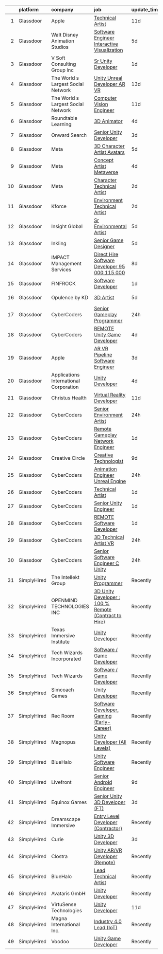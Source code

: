 

|    | platform    | company                                | job                                                                                                                                                                                                                                                                                                                                                                                                                                                                                                                                                                                                                                                                                                                                                                                                                                                                                                                                                                                                                                                                                                                                                                                                                                                                                                                                                                                                                                                              | update_time   | location            |
|---:|:------------|:---------------------------------------|:-----------------------------------------------------------------------------------------------------------------------------------------------------------------------------------------------------------------------------------------------------------------------------------------------------------------------------------------------------------------------------------------------------------------------------------------------------------------------------------------------------------------------------------------------------------------------------------------------------------------------------------------------------------------------------------------------------------------------------------------------------------------------------------------------------------------------------------------------------------------------------------------------------------------------------------------------------------------------------------------------------------------------------------------------------------------------------------------------------------------------------------------------------------------------------------------------------------------------------------------------------------------------------------------------------------------------------------------------------------------------------------------------------------------------------------------------------------------|:--------------|:--------------------|
|  1 | Glassdoor   | Apple                                  | [Technical Artist](https://www.glassdoor.com/partner/jobListing.htm?pos=111&ao=1110586&s=58&guid=000001829b1de36dbef27978868ba2d2&src=GD_JOB_AD&t=SR&vt=w&cs=1_90271a5f&cb=1660459803882&jobListingId=1008049134439&cpc=2CAED5C921A5F994&jrtk=3-0-1gadhrot4j4hp801-1gadhrotij4hh800-85fae6a6c4836f05--6NYlbfkN0BvKrLyj5gPmtZO9T8euul8TCxuuKNOtzRJOomxnwSEodTz2Bc-sPZl5OJ9R4TJsNd5tzvmuj0dZdRfvorjr3zd40LLU5zpu-a6g_8q0a3Uw1Xm7vBqWEagQjeAUwfe3pKpxmOKyd__zvHim9EJmOMpCzdhc1nfpeGAtXu2AZ6kBjvsBt4vVH5iYzINpb4axw5Im4oA38lB0Ki_fp9ijv-1npmvPGd-1DqywqDQTImCZlHBL_oE7uijv7Rl980rqmOY8bavp41tlI1dkZAOB-HPbfFtnfcFJr0Wk5tfjkW0IOhRNiFPRM4Uwhh4q4HO5AUhvQ9xAq0_7F6S4QMtg0qo1AMlbdv16HD0H_pYz29HMlkAWiVgonWQ06ZxnnVUJnirxSfhBBUAqK5olANr58zAcctzhXFE-fjdh_DoBN7GGiOxY0PKh2AfK2aqCzGlDunqNRk6ziW8Gvg05_fwqiK_zMAOkKVzB2vUJPD0M_aJClSkm0NCtFnRec-SRSu6Dxs-2KK-_V9iYpA8319QMg3t2ELVFClZOsRuKxsrafzvSm5L79ENKr6jTRvu83DGcbcbzp3I8U2SJ6bWG946G5BS6UlPLON2xrwAqXdFN-Sd7WGEqsUrAou7O2-TP6y2oY-74Mgyt6uuuWm1F_cwMucAP4iAAwi4el0FXC0J_E2KIWlJmCD4EweWZLf9myIuArp25JcrQIJZpWpqJg_B1VzVoU_xrioW-sAr5Yv7R_qhD2Psd2eG_CWs0XE_Iwx2UFmNAkEhXnv0ELqZLUqVwOVTp0zXYFNZ7OffgkwUuikf8r1m7a7Dwp3IkfqktPT7tnfxqNw5RSQG5umqhLQSrPlCP6Jlen494mjKXXQicwpgY5xWzgcYNGlLPh2-y2B769WSlnTxdfpB5C4MegiziiVlRa6XkDqxdW3Hs2ozgSrviAkgC4Egw9hI)                                                                                                                                                           | 11d           | Culver City, CA     |
|  2 | Glassdoor   | Walt Disney Animation Studios          | [Software Engineer   Interactive Visualization](https://www.glassdoor.com/partner/jobListing.htm?pos=109&ao=1110586&s=58&guid=000001829b1de36dbef27978868ba2d2&src=GD_JOB_AD&t=SR&vt=w&cs=1_28599f56&cb=1660459803882&jobListingId=1008060458965&cpc=03F67E1B243A1AE3&jrtk=3-0-1gadhrot4j4hp801-1gadhrotij4hh800-6a12948287d7f808--6NYlbfkN0DAFTyt7pbDCC2JPO79CSdi1dIb81yjczP5qsKcZIxgiYm3-7g-689UM0rgypL64cqS3c4q2msq411SUQ7KAEVWef46cGlDZrqJ2QojyHhhpngODoissdSdKIf4yvw8-ytGuBhKcpxlxdtGHB0JWKR9-lBaGTy3d9EyPQhLVrKOW6asj16gkfxixucKn7E5nTEmOh15hwXUXM3VjqXYXMgv2VD-YzEI_vI9hLRBN5p5LTuxDb0ZkUnzwIUEqDrKMBNbp6sdJ_iy26V-Y7ykV3d9rW3jjGtXfmwhFugYzWvgFkUFyxY7A7B1vOuJECPw6ccJegpX9wF_MlnPOwgvttM_dsyh26aPTOmgwmS6h7XugNO6-bksUNoOa8KdigyXcZKNTOWEyAxeqlUVvl2276uRX_nNmYH1gqxNICigFp9_tcFXS-l6-IlOwItF8-evjEhVMjMSTkeURQ%3D%3D)                                                                                                                                                                                                                                                                                                                                                                                                                                                                                                                                                                                                                                  | 5d            | Burbank, CA         |
|  3 | Glassdoor   | V Soft Consulting Group  Inc           | [Sr  Unity Developer](https://www.glassdoor.com/partner/jobListing.htm?pos=123&ao=1110586&s=58&guid=000001829b1de36dbef27978868ba2d2&src=GD_JOB_AD&t=SR&vt=w&ea=1&cs=1_bbd4cbb6&cb=1660459803884&jobListingId=1008068603998&cpc=451933188B21919D&jrtk=3-0-1gadhrot4j4hp801-1gadhrotij4hh800-85917aa00f3f2bf4--6NYlbfkN0D9RE-Si7ybiUgDiZLiiQYmpNk9Vbzm2gLbPAQW_p1zE3jUynzuC9mQeE4jvLF4MlS_eJoYiclQZfDV-8rxK7trz0mZrVCipmJf43BA5vmJuJ51QVrW8c5Pq5asY-JkCxJNrAJGuchCa72LGsh8Ez14KRADh-U9shACdi1d1HxV10TD-5y22u9g0hyI6BaA2QlUSOfE80t_jeOdgXro3AWbHT1577CGmYuGc42z6CTP_5S1N0G9cM7mwPQW5L_6066JQnOGaZaJ0XCLGUfYsICIUYVJ7linwagJdz-hkk6ABbp4ziPYj8Eq_fWsAhwav5yleON8JoTp4zIiXaZCvE7I_yw5xSL6qs1FkweSgNGeSdmBTmN3E9cWx9EewgqWu293BxZGHUvnmGkJYjAgcmGYAnyZQJqHwVHDHzzNhuomQKS7h47h3jaZkvbfuC0w5X8IBVRu7Kok28lLKxgAQdZ8OMGbRJ4Jl5RxTbx-1xRaChHojxME1GXHLEsfFRGmNjs%3D)                                                                                                                                                                                                                                                                                                                                                                                                                                                                                                                                                                                                     | 1d            | Louisville, KY      |
|  4 | Glassdoor   | The World s Largest Social Network     | [Unity Unreal Developer  AR VR ](https://www.glassdoor.com/partner/jobListing.htm?pos=113&ao=1110586&s=58&guid=000001829b1de36dbef27978868ba2d2&src=GD_JOB_AD&t=SR&vt=w&ea=1&cs=1_e7e3c947&cb=1660459803882&jobListingId=1008042375696&cpc=3DB599BF2F4828F0&jrtk=3-0-1gadhrot4j4hp801-1gadhrotij4hh800-f494ee243d38d501--6NYlbfkN0DSgjPPcnEdvoK3uuxfISLALE6pB1FR7YSHOr_tSg5_QGIhoz_2VqUepdcKLBLI_zRVnZbHpaOUUg4zxA3YNJqfgCq-9o0liKzrVYmTrr_XDVnqIg3IFXNOjuKyMfftGZmcup85RVP1_M3P6WAr9I7CFCQ97cF5i0P5r4PJSMbs2tcTlq4Tns38G1tsBXKj_G2aN4OSpwzkbitg7YOSxwosYJiIJ6ap1gL_ZldVd2yZbZjS_ZkIm_xwF86MXPX3HGoPeUVoLnOFAZxM5gqHUVpJ2G1i8bl1N3y6UpGdvcD1tmTVEjbmGp7Er_ShccjkVnqCcsuosJPKIDtgkBSuOHxZwgxf1bg_Zgt7b9b0azf-5Fs-RJO9YnkD8vf2p9LoJYAX_uxkqBcQDrLr8uI9E-6uSZbRTlo1G2bGArDujA5H0ZRxFYHvWcgolKQ9C1uvTdc3htz4u0Dkih7lYEcJAEHXyCpAZVWVMbJJDFyajt1TP2QwBuBV45-DBfbTIKRTJEOrVr3vFc3ASOIIFYD587rkNMrPIRJDAhO0uUc2VOYuZ6wuFTg71WHztA4fIUlg7vgLeMOUrThzWnXyQ6t6z0oJ)                                                                                                                                                                                                                                                                                                                                                                                                                                                                                                        | 13d           | Sausalito, CA       |
|  5 | Glassdoor   | The World s Largest Social Network     | [Computer Vision Engineer](https://www.glassdoor.com/partner/jobListing.htm?pos=122&ao=1110586&s=58&guid=000001829b1de36dbef27978868ba2d2&src=GD_JOB_AD&t=SR&vt=w&ea=1&cs=1_ad99b0f7&cb=1660459803884&jobListingId=1008048926964&cpc=56C4EA4A1A191A49&jrtk=3-0-1gadhrot4j4hp801-1gadhrotij4hh800-f2859ed9ca70d070--6NYlbfkN0DSgjPPcnEdvoK3uuxfISLALE6pB1FR7YSHOr_tSg5_QGIhoz_2VqUepdcKLBLI_zTQDUXKUWfMuJ8z4wGJWjPLlNhIC6-QLzZ2SD_BdvGPrlGHcV-JY8TfpqZv30Bo9kNQZz3Akks__UOuOXncoch98-oHmC6PsX_rYPDxgKR8Hs6vhDf2KT8Uo0zDSRvHoSQrEob111R9HAGa3L8tLOwqw2A4aHFOrbnkBVipyrc7CApVufBmUsqoCWdGoczb_42voV0-PbatrWAAh4hQsq9lrLAe8Dl0ATuEzP6PDJRasZgNISNqLSAM7TYiHoUQAi02k63vlON3Ie6L9gre7msoEag0A4pCb2Tb0eyNDjqFkEwk79OvTtmvDDxUmQ8Hthc1IyEj-Zy4Xr5W-AXQFxldQfX9qc29ThX6uUimzRRkpKz6ig0hpwXzz3-kh3SZaDqtw5DssFXuWX2cBwLWRulDWMbivVCg9-JcWLZodFvItPhRDTSdbdO1lskEJOGbl90A1bqcH1ecNyiwYQaJIXZLrbkYYBKtKBZ20ZkI6syfXT2SgYmptQ-UgfL25hobY2baeBnzC8-7c9F4jAM267vb)                                                                                                                                                                                                                                                                                                                                                                                                                                                                                                              | 11d           | Houston, TX         |
|  6 | Glassdoor   | Roundtable Learning                    | [3D Animator](https://www.glassdoor.com/partner/jobListing.htm?pos=104&ao=1110586&s=58&guid=000001829b1de36dbef27978868ba2d2&src=GD_JOB_AD&t=SR&vt=w&ea=1&cs=1_579e9987&cb=1660459803881&jobListingId=1008062652493&cpc=2069669CCECE0501&jrtk=3-0-1gadhrot4j4hp801-1gadhrotij4hh800-465ea9dab49fe022--6NYlbfkN0BVapqBw3SgoS4uv2G4zUYtqIdSNvBDwETDajj4_FEyngziGLzFguvgXGnGRHjxmfOl7YToDFSbofLhWIkbyvd4jpB6iHDAdo7rVOzKqXgujFNWoT3iiw80UTSm2WavY9DzDTyG37EC4qUegYrcIBFAY3qclQ4wYp9rY5Kvv_O5cP993YzGrZrm-7jxuTlgP82iUMCXOu_WqpaEkh-dRx0zLIpj_4w1NXvAfWR1LNK1MEFp6jJuKTbdUMWHBzSHSzbe96saTcEljPN8UfENiT72LKvWnUsYwLBo7NG5Jbo45Zt36O-cAgpVY-4WYcb7CqOtHgGeQGpXEP_E0Knf8lCB5P8reOdfAfUd-nr9uEa5SUz4789e7C2kfCJdh7EBCT4qutZC31kv7w5R6O4dpjHq9kTXVSha7QiMPIqcDGH3hm1CKXUm_B1brCCd-FPjdAnswrlBAQeqlIIBHHLw1-2mJT_Xdc2cohqyL6WRuWCeZWKUG_RKEo4M)                                                                                                                                                                                                                                                                                                                                                                                                                                                                                                                                                                                                                           | 4d            | Chagrin Falls, OH   |
|  7 | Glassdoor   | Onward Search                          | [Senior Unity Developer](https://www.glassdoor.com/partner/jobListing.htm?pos=117&ao=1110586&s=58&guid=000001829b1de36dbef27978868ba2d2&src=GD_JOB_AD&t=SR&vt=w&cs=1_461bd343&cb=1660459803883&jobListingId=1008065490826&cpc=B101C867B3EF2D75&jrtk=3-0-1gadhrot4j4hp801-1gadhrotij4hh800-87407f89450bae69--6NYlbfkN0B7YoEZZ2QAGDyEGGmBPAUWSHc1Mt3sMCn9FehKcWA3wwfxcx19LEZnY8Y4HGhdxxpgSN-_76gESYxsb4CdPS_rYQtjsDABF4mABSjblZgzuDEZCoDr-mWRhneQ9Fxw_hon52IzUZ8ojBhZ77HRaJ-IxNsG7xtFv8QsFseoG_qQ1UXU5wCSQN-h2oDYxU0dnjHB39xM7sPu7AzPRY38LiEwt6GUsn2QahmklRwN9mJKeAElir_149uACc-dacbiti5uchI6dvckDiv9T8_ybb1CufrlWeSDLHA2ZhXrDqCisCvyF3UxIbl4elkN18FNIOT5LooUVThnz2Y8-GlWcVdjbO8fwBNVQQEzlcJItPHvybnWKs2nx-uFAjaHBmMPuCEi6HtpR7NIEYndU4tgCbS_PvMgywm_MZSsxfFRYmdlspIq7g2EIUeYb-07RN367iFLpXVDuMg1QsuX9xCI1MtS9prgbZRJRxPuuhZZLma6yWHzuSC6-1bzEXTO1QmZULbksVB-NNIXdlH3lwl59AvIoEkbi6ylQo6DZwnW3YfCIH13qDz2asTi-SxoNq0ahAFLmWE_HUx8HULWWIK9BU2-nBKGrTmpHjuliJbHSiMb3jsIPLTx3Rth74rX42Nx6FVOqGu0XPs13C58n8wDZyA5K31O0mSG5yd7Z7gfOLbJCMiXubx_RylpClJKOZPUn2QWISqlLRUxPcuXU8aN0pqUv9PsfY7oMKdZRV3zpctsFAMSyRCNA-CBg0y_94FAQnblK5kVP7oG7cVV4VD5sp6p1AuLIQR8JhOVwLwfOx5sD1LTFG3TbSAl65DNSlSpaT2rbBSCiV0H3CJUpTrb9Q7DLWIzOvGujuzbHdcCChlpf6JHmRGQfsa0rA73fwAVuscCDUPnUEj5SL4-7ll6gOuVpsYlKWnO1EiOvMmsr9EBaNwdEckA2Bv8ffJEK9hd9GapgAGJDz2-EPzO0oUwca_XE24cII5vnBfe3GCeBrQjOrjkb-5DJ5159UylelZx2aM%3D)                                                                       | 3d            | Ontario, CA         |
|  8 | Glassdoor   | Meta                                   | [3D Character Artist  Avatars](https://www.glassdoor.com/partner/jobListing.htm?pos=106&ao=1110586&s=58&guid=000001829b1de36dbef27978868ba2d2&src=GD_JOB_AD&t=SR&vt=w&cs=1_615dc1a8&cb=1660459803881&jobListingId=1008061777966&cpc=75B6770C194DCF89&jrtk=3-0-1gadhrot4j4hp801-1gadhrotij4hh800-42385de9be05d970--6NYlbfkN0DYl4UJW4r1Vl7FEn6T9F-rD9lpC-0oMJVSiWjK_MGUd8e8cHXcpv6KPyjLHZEfqkVDT8BL02zSvDOFgY_TTPFfcsfb90mC8bVqyuMPVNeahIMSpreFDcArnyZCD3rMbijFTY1J5mOR9XF2sJuhoD64xxAaVVYOT5pOL1XxGsCl-_r0lPkXyM5euDLqQtY7xcSL_KSQMLb-KWRbfoHjhYDQq5RSB22Nqi80sLSExGoggC-qyqpM3bXGKRGcmzZhh33q-qvut1K0JqlXK7qfN_sc8JaQ-c9Hc8FND2bVIxMOLehH6sc3H0kDwBOwNnnqAUapwfxm7DW1ehqnNXaXDT23MjS1VpLrPd3FKwzmLQ1khuPHJpFqlURkgstMP8mTOX3G6bv28iX-xRzY7lPMluRUqwAGVu5Gdrb1B1OOtQpeyWRv7ZSiN1UB72XKDGQYtzQt1shMrM1liePCzeMJNjyldAxtmluI69q3swbEIuKpVpKYkq29XgpjlNnwHYaK9rZ1d7rI81LNsNfxKRuwu2VN1j6wdHFWQ-1PBlJj72f9jCX6nWRuI-pOPQZD6oajXs8Tz3FVCMTcEWUStCY26WS8onAByIPUNb2hwe_wGwfJFuVm8AoEQzO-9jxs4IMz38acx4kPCuSeJ0eLVzrnb3MVcyNkq7gPGGsQwgNWfXdGqLX97pukBMg8z7ucj7yCCTcxkJpCeLA_lwWDvipVQQIoT8vWhGEMIuLwdb1GWGR2eRNU4YAUNT32A6a_aLYxLFCWNfKSB4lQq9ohd512AB6RUL7ytJ_mtPUk5roLXTapwRNQrmkTZIWecXvu7JnRPPbEgVZ84VEwj4le7n3-PImrFF7QkQj3PU_u8FL5UYLbrmL5LuGl_WLbsFvawmHZqAhnMRxS6BDm8spTr_hl2EuxqXNVPDU0YlSXbgHbXT3MBUXPmYVsBCnB7bZdLsiWa3CVcwxxZjYETbBQhSlFnM87wI1jfjp4dz_AKplRx2pfhw-t4gfxcvyeBzvjJRyKmUX4wG3oqX46X82ekQ_x2ZH_2g8CwJoFHi3rBRQcM630r-EkHvT9_kT1q0uKBOWTzNw%3D) | 5d            | New York, NY        |
|  9 | Glassdoor   | Meta                                   | [Concept Artist  Metaverse](https://www.glassdoor.com/partner/jobListing.htm?pos=107&ao=1110586&s=58&guid=000001829b1de36dbef27978868ba2d2&src=GD_JOB_AD&t=SR&vt=w&cs=1_7b7472d2&cb=1660459803881&jobListingId=1008062809212&cpc=E773D000C9BC26FA&jrtk=3-0-1gadhrot4j4hp801-1gadhrotij4hh800-e329358f52c7b31a--6NYlbfkN0DYl4UJW4r1Vl7FEn6T9F-rD9lpC-0oMJVSiWjK_MGUd8e8cHXcpv6KPyjLHZEfqkVUDhkK4Kfk9Oh-TQSWSbaM-3gwgiir17qKd0_nbd_Cf2m-db17kT_C4XyBNANDmzmIia3fwFkeGPff3n08edhh7Kmsz9bQGkkMn5Yumu3oFHkObOcV9Yr_qSbXu2NO2topWal0PMpSssMlThKpATa2scs4aeP2hebkQVMqSI4_EUlTdurMZBpdwkim-VwuIP6SaF2jdoxgU22LOPKV7lDBtab3id4Gnlcwo6X1bvbGZu2OczUn_DtxukJSZOyp9Ue23msyOrA5zVFr-N8qKc1z0It5bPXAWVz6f23kMXhsIMDlGFsNY1Z1Sthl0uezPdnb-kDe-b3SBSVxWOplofAyfjBa-RHpkH8TGNHeRMO683kolSmLdk221ocEhdbqIQE-9w6Wg8FypC83B0DTs_7xZxZEwINj1LkrSsPL-sKWdhzaUAr9in9baWI7iDt069_A9OJD9upravlfcEsckxfVMG0-v1Cp3h24kk6cXM6U0Quz13pg8E4szowWbSnCV5PYBMAIYZCP-6hZiMibalOzooUd702J0ksbAaBG-nle6T-yLNqKxbcby4sgptn16z8tf_NsGTRUKiRRn2KN4v_xObXnwoxo_YXxgcrxppsa1J7iowlsKI7Q-WkPYtIx5M_rpz6YM2y_EFdDF7qS3nzgzHL3vnPYOr_TK96aCh9b5sTf_RvbKiDVarZtnhRWdvDJmHBEwhs4fkrQinb0bF7G0137Tz72hEJSnfmW5xfp3W0XPHcHHwjJ3hzWO-ajEhzPUJaTNl0RTBE1xoS0ap4BCZYHVO-m1QUBnFdKMWRAx0MkvNkp-zYFLSKwtwy16Dd6MNFRLeLpS6vkvYYjKw45P-3jp8WyuIZinp-aBQcWCzj-KPZSuuFHFIy9syiB6MgAxfssDbQ8Ka2vufNlx8sP9Ct13CEVRv9aFIFfWRp5Tu-8pCFCxHJNE-54g0W4kOfTRysYv5gfwvxEmXniNC1-A0yftea8fHlbm1SJ72IuuRtsmbXrviCL36Xy5MBwMXo%3D)    | 4d            | San Francisco, CA   |
| 10 | Glassdoor   | Meta                                   | [Character Technical Artist](https://www.glassdoor.com/partner/jobListing.htm?pos=110&ao=1110586&s=58&guid=000001829b1de36dbef27978868ba2d2&src=GD_JOB_AD&t=SR&vt=w&cs=1_c10f202b&cb=1660459803882&jobListingId=1008066993538&cpc=149B3D5996025BBA&jrtk=3-0-1gadhrot4j4hp801-1gadhrotij4hh800-c86b15fc690c6aa0--6NYlbfkN0DYl4UJW4r1Vl7FEn6T9F-rD9lpC-0oMJVSiWjK_MGUd8e8cHXcpv6KPyjLHZEfqkUe-DEG5DLncfzJLd5_5a7PgIu4o3bW9A_DMqWbzd0dj-18QfboVu8KYMJBgy1CxqqFLD7eMlqueri8OKmMlqQAFZjpU9zOoTsYucemgdfrV30LbyTWDdA7yVtAt6d34ApkA1Inmk20mRd76aXiH6BrX5-0Zi_Uve2Wm9-1ZryxaPI7Cem7zd5hdamz13LbDjaDxImneekevWK4kRuM9uqKF-5bPTKNyiqac-oghQhOc5QcGtWtrK6AVpiAfvyWEARxNZlAiCLzXyzDnlb-fj-PL_aLzjRErx9wJTH8q-zDqX_LY7pKlrCCjqwGvHKM5ZlOW7tTBDIrCBkgQdsAH3LUg-AG7HmQ_WJCVlKjLrPQkjRF0nsAvkRNMhUUw7edDZVhi3HKaruUbpgim7jdh1ks5AXYBi43ngLmlTYGNppeqCyclWFlp0PE-QOYFg7_p4EjqA4B5V-zHEwtLfU66AhYSO-Ntyya3MguDpNC2L7hdLm4_1s3x1G7Z-Zzo7JgawouNmD6vBbGDNy7H_t8FqNEw80qLxijabw1voc3v-eGR7Y63y3DiYnJm6FVP5o9D_RCpgMxOeurvtJ_5uDz3lIZdZsYriVe9bA4nt9L9ulmZb3tXfecxcwyHiTF7jub_hUuIEk2wmXHQQLTn0PQFFIjlUYjkUuTLK9qXr3pLCKuCF_jIb2CvVZ63RA0w76OCU5cxbZPG0gl0M4rMy_oOWV99zMuBHool6jbPxVZ_Kirlgnb2BBbwaFs2lB-6XwxxCp_qF_9KoUSpkaz1x4QvyGAkiUCQUew-a9q62HskFMmaLYjergS9qs_8Hn0MeIlTyTv7k0RkB_uWXU1VfrhfrDBYcJvF45Vu8ywXSGiBNhEVYc-8qP9drSb3rROAPTPV13FDstTqxCkbM4GLZn_zNa-45dU029nRI9EUN6PLlBKdNV0hzZ1HLmNC3GhPy4Yg0zUlSrN44P1IOsuZrgnzwc1Q7F5V6SVkXJ7BfPT4EY33gS-WOPUl8It68yiLG64MQk%3D)   | 2d            | Remote              |
| 11 | Glassdoor   | Kforce                                 | [Environment Technical Artist](https://www.glassdoor.com/partner/jobListing.htm?pos=130&ao=1110586&s=58&guid=000001829b1de36dbef27978868ba2d2&src=GD_JOB_AD&t=SR&vt=w&cs=1_21cef7f8&cb=1660459803885&jobListingId=1008067190556&cpc=654405A9B1E0A9F5&jrtk=3-0-1gadhrot4j4hp801-1gadhrotij4hh800-895d8efd57c265d2--6NYlbfkN0C5IatSLh_Ak1q39eQQoPIxD737RW9NeiYGvIRXkrLjEBkC4LI6KweFWWPiS1PvvlypGpx18bYBeoUqEetnquHIUgcuQSnzo7i-pjw3UUDvAsLg2WIk1P0I4FEM8pytCKcKY3gNhMUiOMsjAL4RmDoAHDMWmgmvRFKaVhCImvudNe7i9vCtKxJS9mKXxpXGsfUY8JhiLApLN-ETcU75ZrpL5ysurItQGHyifw-pxuuSk6EcU6fYB98Hc65yKxYIfehfsYp3TEvmk1rV23H5H2RCzBF6141PJTOTlfyZ6Qt1ulemkdeFtmP5yTDOsduqE9h-7dY8xPJ5_-QGPl28IRSXCPW1EGqISIIOsU6f4aiJHQ2ZOi-CZ9m-06YKxVLx0BmcnsfOk4vD_7KjQ4Wq5SKUqyULQZFAYCevoYSzy3M0C4Dmpsim3fJjJfcfpFfOwZfhUfGZk0AqVTsEqC5AKmvzxFvwjS46R2t694-kFnKUD1gtSb7wB0_PsVVGZZjpCV2JNfIlyeEy-SkU3gylHQDBbscr4s_lNf-YKzro9WJfwvExCSbfm96zrVIuDWqwyWG-971WZnw5u6IBnFRTC1yWCEnf8_SxrpI%3D)                                                                                                                                                                                                                                                                                                                                                                                                                                                                                                 | 2d            | Redmond, WA         |
| 12 | Glassdoor   | Insight Global                         | [Sr  Environmental Artist](https://www.glassdoor.com/partner/jobListing.htm?pos=124&ao=1110586&s=58&guid=000001829b1de36dbef27978868ba2d2&src=GD_JOB_AD&t=SR&vt=w&cs=1_61759530&cb=1660459803884&jobListingId=1008061019010&cpc=9DC6E4D8324653EE&jrtk=3-0-1gadhrot4j4hp801-1gadhrotij4hh800-72d17023c5d993e3--6NYlbfkN0BKkHZu3wF05EeDimN_p6sYpKCMArvwa95YdH7UpkaBCqc7l59Erwqcl-ZxWPl_M-lLP6c2pS8D8-PiNFGGyC98uG8NdProJ4l54025o5TeGeAoi3WGnU2JzaIuttp_lmAMnKJLqEYwapzL5V-6P7QdAZIu9MA_7Z6Z1W01CPO0R78STbECmWAatx7_HT-Haudttq-33R9mUgpYiyiv786PVjOcaypRHBh8I69-6S5DveputoiL6GEzSlxwTMSX5lFce2hnfi9g6BMAWgEBxX67arR04CP2Bs7WurOXrfpAifFy1eTKuwFoalgu2Ah4JcA4HI4dQO_U70E1snLi_H7lx4mNbScqSFoXNcZNG7ymRf3AmlwoEFiJB2wTh4Gk6VPZQdGBTHwOKBTL3qkCz4ynB7JdClZsdvG7fQwPGI5J-NJZUSxoiN1BFA1qTCJ8j61MUXIKUboUZCG4WMyAMwY-gDfkXRUhJksAzCE3fliF5kNeNx3UzL7_)                                                                                                                                                                                                                                                                                                                                                                                                                                                                                                                                                                                                                   | 5d            | Aiken, SC           |
| 13 | Glassdoor   | Inkling                                | [Senior Game Designer](https://www.glassdoor.com/partner/jobListing.htm?pos=105&ao=1110586&s=58&guid=000001829b1de36dbef27978868ba2d2&src=GD_JOB_AD&t=SR&vt=w&ea=1&cs=1_df3a8915&cb=1660459803881&jobListingId=1008059483582&cpc=25F7D4ABB6558D0F&jrtk=3-0-1gadhrot4j4hp801-1gadhrotij4hh800-678267d82f22a9f8--6NYlbfkN0CdcVd3SDA1nO7RkKTAACmPV4xEt72Vls8LI2dqcgyOeHi2CvC1sHKoHNIfXSCQVcTr4AoLSq8kWlreFOYnMTXNQu3E578XmFW5GGBHz_a7Cu4uRhyyNkJcymi2_gtbQjoEjAihiRNDB5mUIl33VJDWL7fafXy5OaoextOZyZOYUTmT4ZBCiLLSL31OA8_DBZpv9t0jUQPk9-PjDXzwn62XbjMJHq_DIi-Ix-W6o854nVZDlCD3YtdZnEnbnbjfzWxvtV2H1VN0vx7uYxZRNSfPSJtN_pTdem5aW2dRCFNgiRpZdYxmVO5Aj1IjebPmSbIeToEcTXraIJ2d7F1C1iMNnen3fxnnvJj3rKNK6G2gd_C5XjCvB5RE8JBLDp4iX_WRuGGrfizac6dBDevaEgL8iB-XPXBaAMYhurIhqQxrJE9zlpXMWsMIw9Cz86UjzWdTQCqzZ2ajS0tTrlJRGHkc6HKun5Mb5kvUYjGj7GcUqcFst0VK5jQqIpcai8bEzaE%3D)                                                                                                                                                                                                                                                                                                                                                                                                                                                                                                                                                                                                    | 5d            | Remote              |
| 14 | Glassdoor   | IMPACT Management Services             | [Direct Hire   Software Developer    95 000    115 000](https://www.glassdoor.com/partner/jobListing.htm?pos=121&ao=1110586&s=58&guid=000001829b1de36dbef27978868ba2d2&src=GD_JOB_AD&t=SR&vt=w&ea=1&cs=1_1ea48659&cb=1660459803884&jobListingId=1008056070811&cpc=B076152010A3B66C&jrtk=3-0-1gadhrot4j4hp801-1gadhrotij4hh800-ed2d220ba46cb609--6NYlbfkN0AUG6b68GXjMNyapHseg0jkioNmhuIKp1XgtoRtSNvP0NUES3Cn7x4I7EC1xSS7tsWF70afBadsk09gHfuaYz4YeJh-Zp8Jw_1dm99q3AI_fHBDJJInWxHGa_Azjr0phkZfL0xgkZVkBVQ3r2ckh3fL0UyFjQlsgpocT24gsSwp5H7gs7z_HZQT_XoSyAJ_yykCfuiWa8qK2gEiAmvPaGjBiJ5mDsEcewISQOlWTbI7cRw-_wYTwsQ5R_xDek-KE7-z9yR4bO4tfQd8e2tgW49CUJgLVKytEHmTKlwcQePSroU1c9MPzQexYoOoW6vbVpCezlitl2oi1AKMdo8vuRlrsV_kYq3ysswaD5rtOMNGMrvmBZOm_liP6BJN2Ikfc5I1E722QM3Ams5snPNeE5dTSMIcmZCm23V7G5mDBHjoIF6jV8a0gs2_NCCUoxZSCa07AV9iCFl3Dr2YT2a_QbLofN9rsapE0Fvk7zA3hctFUxGWOIosGqwPXY6TOInNGnMTNxcVjaZJWGXbyCxDeeWPvYRPbEMTlltv4XCecw_4Ww%3D%3D)                                                                                                                                                                                                                                                                                                                                                                                                                                                                                                                     | 8d            | Ann Arbor, MI       |
| 15 | Glassdoor   | FINFROCK                               | [Software Developer](https://www.glassdoor.com/partner/jobListing.htm?pos=102&ao=1110586&s=58&guid=000001829b1de36dbef27978868ba2d2&src=GD_JOB_AD&t=SR&vt=w&ea=1&cs=1_9f200847&cb=1660459803880&jobListingId=1008068417466&cpc=0EE938385DA0F52C&jrtk=3-0-1gadhrot4j4hp801-1gadhrotij4hh800-0910969e98328d17--6NYlbfkN0C3s6SQssVyjM0TBjXC5cY90NsFTu6k7iXDnyh6Xjam_XRXsCqThxlI8Cv2kIeznDBVQkBy_bmiackllL0mRxdBja76WxcV4k0SMYXzPpY3I0Y9vO5UVWnOzXjsNhbr3YMQ8ZRQNHOx5CpdRCSLRySE4x9ZfNjbHoeUaNwQavKyee8wxD_nMTHJLcjP25jHiIjXVdlcZt65Tnmdum6ZZtP9oMJKK1f8XfkmsCQwFuiTjQfSuaos5SHklBWlnorc56eWkn5_-7mWgNq9a-84Z1-hy2Km0ECO_w1XUEvNrr9Y4FJhMe0srkTsoqQvfCV2dJIcdAnckphNgOeXAqeInFhuZH8fB-TPiWidjm1VBoKztrSFPt8-tNilverxImfg5LlNGGmY1LAQhOZjjWjoStOnDHct-qeZocZ1NOQkYqHapJiYTdO-jCv73rZp1EKMTuKgPsWSjwuBXlJwWqrbTC2RggZXO2B6QgLQBKFvpoVUk9xZh_qC0hoLiz9hyV9ftFMw94K84ih7gw%3D%3D)                                                                                                                                                                                                                                                                                                                                                                                                                                                                                                                                                                                        | 1d            | Apopka, FL          |
| 16 | Glassdoor   | Opulence by KD                         | [3D Artist](https://www.glassdoor.com/partner/jobListing.htm?pos=103&ao=1110586&s=58&guid=000001829b1de36dbef27978868ba2d2&src=GD_JOB_AD&t=SR&vt=w&ea=1&cs=1_e098b290&cb=1660459803881&jobListingId=1008060635178&cpc=151E51E148764572&jrtk=3-0-1gadhrot4j4hp801-1gadhrotij4hh800-ece28a5bf28f35e2--6NYlbfkN0Bzkuy17zoNwKMVjyusHhR7JNYo3SmelKzW8jp1Pa4Tk4WW547EexT8lZKR-gSYR2hmTMZ4f2JkGM0Bz3it44cRhxykvI-tnG4bEQgTqeFTblZB-Rf1gUvajfZob7I8LVUQCK7e6xhzaUjXKv5WnOa4sW6ZP2UuYWX5siLo4UvwIYvi22ZacKZPQIJf99zvKlrfNtESXWF2ZEuHFCxfpSPMCZCW7k9itH1MuxLSpioTk7GrxWl3UFi41nDNvijzGxIPVbLsZz0JBL0-b_W60UA3zUU3Y5FMXY7clrxpSwhTwa7x5xo7eCKdJPOu_MMaLCSmeU01DXDcayiQvwYSchxwaEfv_cJokElpaiINF2vcpLpZkXVbmT645HO1RdEMMBMhBWaBkd-kkh2FPaziDOGjb2Fu9xb5i-08Y1W0DtbmEQaB8e9EgRQ0YzOlOkVuxM9TnnebFVgwWtNsPOLCkTpIZdfJE3QmSnW9FPJYUwGPHFWvE7cGJKJd)                                                                                                                                                                                                                                                                                                                                                                                                                                                                                                                                                                                                                             | 5d            | West Mifflin, PA    |
| 17 | Glassdoor   | CyberCoders                            | [Senior Gameplay Programmer](https://www.glassdoor.com/partner/jobListing.htm?pos=129&ao=1110586&s=58&guid=000001829b1de36dbef27978868ba2d2&src=GD_JOB_AD&t=SR&vt=w&ea=1&cs=1_8a49d188&cb=1660459803885&jobListingId=1008069964279&cpc=47CFDC01B3F81FAC&jrtk=3-0-1gadhrot4j4hp801-1gadhrotij4hh800-a6edb104d1deae34--6NYlbfkN0CpFJQzrgRR8WqXWK1qKKEqALWJw739KlKqr2H-MSI4eoBlI4EFrmor2FYZMP3muM0nZ3jVFn6Oj2TL9XRrPNESh_c1NjxOSKHJRCwNTPWqjUp2Qdo9vCmraPVW80UFrJxcZLP4P48ewyL-741Ya41kASwxCvCHAxua9K9DC5JTb-3r6iZSfidGYDdLsqG80bg9KMNnh0M0FAQgeN1QSKN_mnDpFyOUdAEiS23TkmQnh8TqPMELPmZkJYs_3jTBipK3ugnWwky7fUpS2u0jmKUJyaIbo9aYSM0-lC-LEb4y-COXqUheND2K-4FwUQdM0yQTKaQ-3jal6EmBkIlgdoq960yIOg4E1nf92FT3iywTFGAT9g7Mn-0b5UnR02T9wWFpgH7xwWe5hN3CSNmurrp1_MgiwQN4s9VVm5i0z3cjxl_bF0h8a_miidGEamLEPprFR-S6EuALDUF7samYSmVRccWKSRS3QnCypEMkttiaJ4r6L7ThfXe7jYbAC_m5uSS8zA1xK9wbIcBZf4LZfHQ0lBXfrnhoymzfRUr7Cmk0NTJFxrFvRzWVDFXTPAxoSguddG5UC4PPimKy0QDt-hO1JZVHfk082qIOd8sUpVJ9jNhHbKHP2vzecjee19ju-7O0d1Z0ZkCAySFWjsLUorQtM0g7iSgnFbbc_G09GfvYrcQXKKYoAcyVRd6ceSDcJyNXw6L-v1aV89G8uUkRAtPcAyZlLm4RBU8ZQmGZ4jnTzd4szyJz4TUyYduTA4RT8KP_Z4Xp56k9noxDT-QbD5wSi3U97Hm3Ptb67Et-E2fCITRmZi2hgprMQ2TnjLbObFUev4vXtpCHLF3eTud5Sox8fi1zFSG1dcmurMI3S10iLqKDJithotDiUzShV0cFl6rshf2TcG4HDaTrI9B8QAyHgvlanzBb2VRs9_FEF_qtiWmzeVdnQhYJKOJ59vhdZHzfpEimaAZKKA7mgpgTvoaGImI4nbw_X8-w273MwW1K_Qr2kPVKq5fy)                                                                            | 24h           | Los Angeles, CA     |
| 18 | Glassdoor   | CyberCoders                            | [REMOTE Unity Game Developer](https://www.glassdoor.com/partner/jobListing.htm?pos=115&ao=1110586&s=58&guid=000001829b1de36dbef27978868ba2d2&src=GD_JOB_AD&t=SR&vt=w&ea=1&cs=1_feaa69ff&cb=1660459803883&jobListingId=1008063654634&cpc=6FC5BA77C9A4CD78&jrtk=3-0-1gadhrot4j4hp801-1gadhrotij4hh800-1b5308b697e882fd--6NYlbfkN0CpFJQzrgRR8WqXWK1qKKEqALWJw739KlKqr2H-MSI4eoBlI4EFrmor2FYZMP3muM03bwn0NY0A9jIjV8PADUww93ktBvEZdneI5zJg3fX7qP7sU2K2zIPQrONRqRHq6TP3hxGYCP5r4F4Xbr6KhwFhhcnJtUZ5XKZwRgrP-93EmU9t2fvWhA-__i9veAl7imuEN36JsXC1_oGjHr4lZzQ-2fR0cj7DYSFuvEoNFA_h_FJRMWGM0HOWzht779aI6tJ1lr9jGilnhQ_WXrBYMUiNMxeqzZTa8a2s4bK0kbVr-AI8Vcc3OJXkm_TwOuLp7cmuFuRh7I_B4zG9IJWJFx_q8x05jlUKAqrXBHAvl6oWARU_3JTpFd4IAgiL5sMQyvoDpanLX8tO3EHGY327tzsUk47gTNg9VH8wLgljNfrdjlKoacUFrG6v3m7L6t7vYaIB5EIJW2pVVHRjgpg17A_Iyq_BvB8mB_dTm3cdUEc6DC2C6aHy3ZN7MwdSygH9HMBfbx98RYI4yi9_XREpPQAmN8J6EvxTFP_NohjCY3NvIcHVhvq556zf09Y8zhABY3Kg0sF1QOV7IdpW1fhygFFbClXrDetVAoH3kv2oy6OA4y7Nqn7OeA6HI6K6QePateljJqBnJFJ3Nbf5W8t2BqMh5QHxRILkxKfpBR9DkzcNvivW2HS43AS-aqhv16heF4rZ_bQ1mjUZN1Te6hFdLJmYRStPFQn-kCBu87wcuc-g_9Gj5qtpE1Y4s2qYHAQh6VccBs2LQkRxVxf0dCLmBpPKnGFyutfRTkv8BYA9eDTZ5h6QhNhxZWAkvEX7YsxJJcI4kJHhMravOWEdV70YNuv0coHYwpqhdHONYMu3Zhbgn9YSV00Yf8tmLK0BRbw8wdJB8TPs8c3QlSSrK3trQVFBQLBdGl5_XNIA61vS-3zi84hUGXbWmIk8wqaSvlXs-yq_8Pms7JUoCuGNoEhrwT-mdgH3oCH7SDXY5TLwk33SuYTtZvrw16jgcqHjVoybemU%3D)                                                             | 4d            | Salt Lake City, UT  |
| 19 | Glassdoor   | Apple                                  | [AR VR Pipeline Software Engineer](https://www.glassdoor.com/partner/jobListing.htm?pos=112&ao=1110586&s=58&guid=000001829b1de36dbef27978868ba2d2&src=GD_JOB_AD&t=SR&vt=w&cs=1_053bc27a&cb=1660459803882&jobListingId=1008064548722&cpc=AC285F3A3ECA6BB0&jrtk=3-0-1gadhrot4j4hp801-1gadhrotij4hh800-9efc9aa70a8bac7d--6NYlbfkN0BvKrLyj5gPmtZO9T8euul8TCxuuKNOtzRJOomxnwSEodTz2Bc-sPZlbtkML8D-m4oxb_hpOtMKgwGf3xCZVjp0hMHQ7tnx_mdHptyoy7KlnXTuNZRHr9hdhR8AiZtF6wM2F_IhEn66zk7oZQmfCjMbFepd4YWR8-oAaI2hD5eO_ZtgEUzwJ8QnXna8Lj0lCMsG_iw3fFYJyGdpkSn2Ee6JaeEEGi4cgdQqaLiz_r4JExbKPJxM2sy8OuXJjCwX1MX40RgofG512-n0c_hPRvYwL8Z7fS-K6BxTrYlEkQ0DIv5wVqniNegjpwwIy-FWg5JVyOn4BwhgKtRXFZnabm13KKo5pyzMJCEQQhQazWLHTaEnowHSsQyyZMEMdTvjKYDptPTfvFyAjyBFSzVNhBxEE_uBB5wdIb21kRm8bYfn5sAiKRew1POPCFD3DCJNFWUs1NT-_CVrbz8mr_nhg-k_WWIlRRdNHDHawlNbOmxL14kx-spVKRGa9YiltBgFa29O2WdEiOFsnjahYBon2ZCF6nJBqXdcKS1egjcSt-FiWbRipRB_cmiAgW40T9_CRxtbGNlCa0kmDI7QNOvvHFHfc99sZQN_juxudirAl5m6X9r9WIbx81VdDjJFu8V6DyTVL5n4138bquPHiLhoCx4g-ieJAiNvDstniOqzk_IL7uCpAVFiowqRDNsc_lt8xBNw4qMoosX6IJMRzB4BA7wwMyy5DG_2m1Or8CBY4XEWitShgWiB572GPw1XkaM8ygi4l3Rm6mplw4VCabbAQ6OfmwEQNF2vxQAGQfkMuxxJGZ1m2_vhom_-bYprdxu5LfbSF5wndj0HoYn2ey9AAsZDZYM6ohNwpAZ5hi0kuPlfzBml6g9LMTF8ujY81gRcJBRVvKwj83OuuWlKafUkBUJRi03Pl7B67pUY5lvTaldyiHshXH6OMBdGIFVyVwWPOMu5d8M7NWX6mmimoGjM0Dz4)                                                                                                           | 3d            | Boulder, CO         |
| 20 | Glassdoor   | Applications International Corporation | [Unity Developer](https://www.glassdoor.com/partner/jobListing.htm?pos=101&ao=1110586&s=58&guid=000001829b1de36dbef27978868ba2d2&src=GD_JOB_AD&t=SR&vt=w&ea=1&cs=1_dce63cd7&cb=1660459803880&jobListingId=1008063343561&cpc=4D489A1B82E31BBF&jrtk=3-0-1gadhrot4j4hp801-1gadhrotij4hh800-d2c8f4e37a635e67--6NYlbfkN0AS3oPsAAmCngCu4U51_2RxXyfS7TdWOFtWPOafNW52IwBtI59ZXPdtfA3svvnxya3IhrtIKjp-_N6sisgsKzSxprYS_YTJd_wl0lpONz31S7cWSlyk53jxFlw1zEgS45L7xh_Qm5NdssYe6ZlPZIHIsG1HV9E73ViLQpOpzxJIQP-E5wNvLwv0J4ilgglH_hei5rlRyXJ2eO-sECAFya1bu_yYXa145XXmFZt-04dVvMnob4HIvDpou0NvLAuWUfrBt_cEEOysjWasw8uLYsXzsuhCV15u6Y2oJ6YQraccFzLH3pbZjfKiDh_8GY-4KQJlNbiK_5q9lBiigeWylFMkRPb8i9z51JatcNsrMJ2ko3UzvUrS8GNbLeTew9vYrgZkWWV_MGpOjBjP4K2K_lTep3YXxdVLoz_i_W0BQiTiocVEkSL938bBTqdZXvhLMyfGUzUBtMRTAkj6NVWkATYZbky9SfPJ9nAdxFWSzLIpwSIqM78pBleV9NdhOf_GwN4%3D)                                                                                                                                                                                                                                                                                                                                                                                                                                                                                                                                                                                                         | 4d            | San Diego, CA       |
| 21 | Glassdoor   | Christus Health                        | [Virtual Reality Developer](https://www.glassdoor.com/partner/jobListing.htm?pos=108&ao=1110586&s=58&guid=000001829b1de36dbef27978868ba2d2&src=GD_JOB_AD&t=SR&vt=w&cs=1_02f1d3c3&cb=1660459803881&jobListingId=1008047942329&cpc=70D6958B2CFB98E6&jrtk=3-0-1gadhrot4j4hp801-1gadhrotij4hh800-4735e5d691d2221c--6NYlbfkN0DJ9JRso26i2D4tQcfl1gtFXJkAeNCKWTrBM27lH9GOblpLlfXdLf9Oa44B845qjccqGWQV0bhuZS8P4Y5Fx5HHIZlRV6fyFbLgrAQ4E0ginJD0Su2piCrovR8AzEAhT-2au4XHIr3ErP2FNn0sjVFyZFpJa44ClWMUOUhIWRCAq2wFg26mvRT97iS3u0bogFrN_ihaGbty04CH9uCvlf0RVuAjGWrTZ0gH0FH1YYBdzC-tENyzqETbvQOgpW2w31MOwJwvhI4gfoJw1cnhzMRExXAjnqxAWZzqwmi4440qO345F14fWmnYN-C4FLnIIlVc3qpJVcOab6cMXelXIshJOZWqBqY7ks2oVZ6LC6-PVIYL9MMs_mPCmof9i7tcnGJc0RgGz1is0U-DgNy__-e598uYk6o0f0FDEwh0CsiDZqBicKmY1QlKKE_O3QOxQYiCLm0QgNkMsGqk8eDNg6KDth0SFfHjsnzL8lCAl3hDV99Y5mDpQ5GhtriHM3VXsWYPHwjZNYE-dJNd_632Xqlvny45ApLtSkOp28MmTdBgvGFHF_pFCyWDfesXtTFRCn0%3D)                                                                                                                                                                                                                                                                                                                                                                                                                                                                                                                                    | 11d           | Irving, TX          |
| 22 | Glassdoor   | CyberCoders                            | [Senior Environment Artist](https://www.glassdoor.com/partner/jobListing.htm?pos=128&ao=1110586&s=58&guid=000001829b1de36dbef27978868ba2d2&src=GD_JOB_AD&t=SR&vt=w&ea=1&cs=1_bd2327a5&cb=1660459803885&jobListingId=1008069964102&cpc=47CFDC01B3F81FAC&jrtk=3-0-1gadhrot4j4hp801-1gadhrotij4hh800-7f9befb6ae8cb9b0--6NYlbfkN0CpFJQzrgRR8WqXWK1qKKEqALWJw739KlKqr2H-MSI4eoBlI4EFrmor2FYZMP3muM0nZ3jVFn6Oj3rFGg7mWC_i328GQGNEwm0SQoKn6_lkHxPeCziFj6Xgq5MWqFo-L20plcpycaXQG8Q_R9_oqwnInZ5xZzUTOUswmK7vkQALApGSJGCkPiYLqJxoIYiq6eSxar2HmY3aqJk6v5uabNVLvCrtezDxzOS3tKms1RDbaoqAu91GkYDOM7HpnkzEM_mCd1rlhfOtJi78Ti4G6UGMkpCIJ6cGCtUu0-vMX7eKpeMmjsjikLjp4NQG_zjR01OmhdvHtLYqmGHCfnysefBKnUf0KvZzf6lXfexkP7U7f9toLl3VdZQTU6cHpovD0p2K87hUNRwXneXWKExFE_8Br7YCUSJCOTF9KNb19Bu5UryMwTGNogQSFetGK4lTywptwBbXl7F9noFwePtRnodkNgJTNQ7h41is6aXkvr9yBjs2ItQWHR_4YrADljXPZXMCnYda9ZIRSWuCNmNSwA2aX7aglLXmB8UOsYW0jFODBcq81uiqwRfAutnMGZNGEsnpALE18bHVdgLPHa8WguDH0pJmLraQYXzctDUc1DX_jzTrnXuvUksWkf1fi4KLhBjttAMmB7fMpb_mOD4JEBk9BAp4O5XAGubJFvkP4Jbn7k-ljWtlSRNxISm3c0lCGOgpOiXczIsEBNx3lT54m9VP_fygw38DiSDv2ELYRz-b3gbanPYeYlePfg8Lii2P7JyR4QyZxdsY3WddhzmE_Vfgm9p0eerRM2IfbH4JrQgy61tiC-JDcjPzh3sWiMHptGymT7AZEXWV2XeIhW0SbEWMgnVZ6TQo35O5ZMtosNlaDj7DZkJl-Lx_NPgSRng5g9WQjU5mXJ0B2EeuoCAZb7oUJaEozH28U17bihPHiRg54nhsPIRuEx8M7-FB4uyNQMjG-zkOg8WLIPrwGWLsaKMQ-hkCw0wGmsJjn6STNteGrg%3D%3D)                                                                                 | 24h           | Eugene, OR          |
| 23 | Glassdoor   | CyberCoders                            | [Remote Gameplay Network Engineer](https://www.glassdoor.com/partner/jobListing.htm?pos=127&ao=1110586&s=58&guid=000001829b1de36dbef27978868ba2d2&src=GD_JOB_AD&t=SR&vt=w&ea=1&cs=1_9008f812&cb=1660459803885&jobListingId=1008069169603&cpc=FB7E4A1762AE5BEC&jrtk=3-0-1gadhrot4j4hp801-1gadhrotij4hh800-ed9bfa5fc69f0a76--6NYlbfkN0CpFJQzrgRR8WqXWK1qKKEqALWJw739KlKqr2H-MSI4eoBlI4EFrmor2FYZMP3muM0GyFKEaPtDpSybiyZqSI4Y20blA_Ax51ug_jSx6vqoxZw8YuL_umsKloQ3IbuZn1aHdzLrJL1olNtrETUjDa1_rs-7xc3tl-5kobJ5EflFLMZK09KD-ZYmqDGFNm_F7qTLI6MOtPY6pDBmj-K13w4RQ057fuBOxWY7tF41OOwOBff7_qVoAi0k350ouiapfF_8p91XsD9Vs1LqrAWHAV0u3l375xIcJwGzytsSelEFlhHMNbx_El2Cac2BUEVAEjwIppOAPmeR1eGR5XkO9WySeXAuD5up4zqAxvWxo249-TGZlzJFJfZVHE-LR9WNMRp3dF1OTO3LgLzFrfmo-Z9nt_pL0Ws70UXbik_FjWboBQgE8pMvgzJcJ12i1Wbxo_jew_Qm3HnPtV4cKsVbuiybyshFMB632Rx7jHboLKvHIy8BcnwkLF30K4hZ2PxrPrqZh3ew-nFz9nwMjxZziKuGcqebKkvw72ExU_1qf0NiVnWK4vR_n6344NytJ6vlr00RsLvI5exUQPj6IG-XglRay0iyyjl3dWYXrG0sSQP76aEYVxSHnHhOzzsfczIwyMTH_cUH89gH36HssfGa32XwVQSg2TElFapnxey8kumOt_KBktayjkdvRTc6YcgW-jpmv9xOY91d6hfb27e38RWlcZxnFImu4yXRkWWSjBXA373HNtOVyyb_SMefbVSRL427FT9WgrB90M0UubV5ki6Q0seeofr8HR_GEUxtECzK0IcyEv7crQ8MWjLUNn5RAzyZfpmZWUPMIUmqpDY6tniQISljfmLycMbDYDYEu5osj7eZbk3ajNjWi5CIgVDFMMT8ReyyrGUG6UsgOlYnbuOvnXjBBG425VHMBx6TwJocAVym4FEiOBKixEKHhOk1d0nX7WoReldJO5AfzsAC8-6aVXghLZDAAFsrBy0AVtYcEA%3D%3D)                                                                          | 1d            | Los Angeles, CA     |
| 24 | Glassdoor   | Creative Circle                        | [Creative Technologist](https://www.glassdoor.com/partner/jobListing.htm?pos=114&ao=1110586&s=58&guid=000001829b1de36dbef27978868ba2d2&src=GD_JOB_AD&t=SR&vt=w&cs=1_8e935b8e&cb=1660459803882&jobListingId=1008052746547&cpc=D69957E0862862E0&jrtk=3-0-1gadhrot4j4hp801-1gadhrotij4hh800-b74225bc8c59c95e--6NYlbfkN0BPwlZa85gbT4Q3XYQoU_uQn0Qmw9zd_9UNfmcwtqAVud1yvyq1Z4UAlx1bxhDUi3LksnLBypyz1ki1AYlpqBEOtzLCLCRpEUWiYZAxQp35ZwbGwGgfIipNjYJRWVKtqW2P6n0tnODntoOzONS9wOCfDiQdRQlv6VB3BbCCzTOWuNSZoVMiw9YKa1-cm7HGoJml8Cp0Tp2B3YkQIMOMB4CfXwcrlYJcRNpadWRF-L9e-UMLkicvSYWk-NAprJyhAkuN24IYFAc5QbMk8gVHq7Y9VnaP9lY1jnE4ZBHfMBoyIWT_rt50-c3rZFFGE0aLvJkfTgmmM6OQjDDknH-jbXHWepat33wlhk5dQiewEjHXMDVcVXICArXijtmZSVDmcwL0wR4UpFhVy3vnnLmmF6ybZn1-xRjUmjmDew1ceg7SrKn30jxvfeHIUdWbaJhZ-TXRtlEdsBHWLMxX3KUyuqEmbn2pnYIPgqjaOQbQqapD8R50pRj8LUx5JiA5hrihKgPxfHwVcrOGXg%3D%3D)                                                                                                                                                                                                                                                                                                                                                                                                                                                                                                                                                                                          | 9d            | Seattle, WA         |
| 25 | Glassdoor   | CyberCoders                            | [Animation Engineer  Unreal Engine](https://www.glassdoor.com/partner/jobListing.htm?pos=125&ao=1110586&s=58&guid=000001829b1de36dbef27978868ba2d2&src=GD_JOB_AD&t=SR&vt=w&ea=1&cs=1_f0242d32&cb=1660459803884&jobListingId=1008069684693&cpc=47CFDC01B3F81FAC&jrtk=3-0-1gadhrot4j4hp801-1gadhrotij4hh800-297be1cabccaa73d--6NYlbfkN0CpFJQzrgRR8WqXWK1qKKEqALWJw739KlKqr2H-MSI4eoBlI4EFrmor2FYZMP3muM3LdPt6y2PwJIkTiktj4prFMPORkdXByJDjI9TgfVmuxApFyh2jJyDwmMGdzPxw11qK-MnMxb9GQPnSn0MGFks5UVpnT798g5zBFymIYXsksCv_DBXGBxZMnIg5ueY0bnPfqtTm-sxPV6RvI_Y6ZSqV-vaLkqjp5DoUvQOowLx_SKosdcXxRzRHFeIPPm5AQehLSdmQsBcthnexTdPT3Fhccm2Juv8YWrar17IRKT5Uo2lgEUo5iXZzIRsS_em_OAHDhmHTMTGJ5_yvMyxJq2JDGjbGmziARvbfnbPLm9rD7cZFHVw9Lwf7YftSahklAcn-BnNhJlPEtuGFJUgEZKivtWATF7j-qd9CNqXjA1yjGnhzG-WC1cy4e3VHJnoNcbfxeQCbEAS-J1QhCKYmc4QqZgMiBcSrg0rd0Dt_8kePnF50w_lfZwERHxLHbJcCx-z-gFo1EpB0SO3bQO6imVCvTuv6SaVqopD_Pu0eEdC8JpyBu7eDWcu5A7gydFwi-m5Gwq3uDl-iRgyW7UY-7tHmKlTBOq8pvMGOa5p9NzRkwapmCeeBxXkqcR79ycow4rof-SGulVLDJpu3LWPmmCx0vdkkUFa2wJMNQ-AOJ0jBc6B6RNf9EJp9fi9SXfzOWRDfcKj183QLPbh5htzGZFcQHYMU392bSoxo2oRXT7m1tcGDsCMaMBwsjA3BpI3rdCV852bmfbbBjpvnU14WqNvqaTW-ouWTVyfn6G7bTLovgu8LTuN6YLqjPwfJUFvZEVOQ-EdtsorF6s1zgS9VwrvVLwbisFSufAceixwq5ahWOyilZGcU0lzwpJ3R--auiTEWeshTmREUO-jswqL375DSVqUE0o2V7f5Exf8qjndl3kB3wImLZ3CKOqoaV0Lbwb3iBxLGnlS3czbnuVsyCKcyPUxEPS2x1Mlt8EseyHuL7hN6jZ7kEqYAEZ98u115aad61pXBM5Abew%3D%3D)                                         | 24h           | Atlanta, GA         |
| 26 | Glassdoor   | CyberCoders                            | [Technical Artist](https://www.glassdoor.com/partner/jobListing.htm?pos=120&ao=1110586&s=58&guid=000001829b1de36dbef27978868ba2d2&src=GD_JOB_AD&t=SR&vt=w&ea=1&cs=1_f9a7e897&cb=1660459803883&jobListingId=1008069171228&cpc=47CFDC01B3F81FAC&jrtk=3-0-1gadhrot4j4hp801-1gadhrotij4hh800-85e84a2f1d16441f--6NYlbfkN0CpFJQzrgRR8WqXWK1qKKEqALWJw739KlKqr2H-MSI4eoBlI4EFrmor2FYZMP3muM3Yxp-yJN987xgn4WX9oM7yh27on2xYjhmiDlCWEJDeuAM1UvyZfKH_kO4CVnczqi2Mp3XW38IIvD59P2y7i8N1fgmfhqpg3KdegzzF7T0BDxCpcQV6q3xgWhp5wfHi8jh4IScfZa3nm57QEpTJbYut61xbxGnjQzrzcHMa0APJtL6MuNeND61f6j9yzgp3pfYLLB-HWhIH7v76jIND911xpwod-6Qolyzf--XvUhlfP7eqoOcNAkzMcf6_ftaQJ0fVUHxqaq-UMDnNva3cKvkaSDc-S5K1UvfNtGrCn7L_EHb32-YnuFlgrlyJxtxPHwxeey1rzDYGbjXI54v-sTu84bTtlAi4Hf7HezL_WSwJhiZoYWgsOvzBPTqWp8TLKn0I40TsTiB3nWmJ-55t46rBF70YtuJdf_0qb_EDaxNmKJHv67YtTY02h_dG6CIzkr5RED0ELwH8XeN5KzS3DP-ymz8NJcxnCOtYlPr5ywo7LiiHKY4HuxeTxpG5gdCx5STluakAJCbdta0-Uqa2s9-BdK4ZOdMz73kwdWcPMShfPS12B5fzub01rkH8jqc9ofnPJETiKTH-QBMEgH9qMK4wJaw9SCElzKWypE0e-bVD9e-09wPPdLGf88ClwsczVBEKvHhAndS4z5lJfKawFIaq6Mo6Q0Rtekgp-ejjqtm6tlGEFC2UYLMBlU7y3MZWY7_1Az8Aa-4-PidDGuwRxYTPmoDJEBqE_N4aM2TS6PPON2Ljt314VPZCXIS8JfOONhdg-Qf4OdS0B0jwoc9lHqyOrL7Mv61rq9n8Y4A2e2N-lU6Qe05umh2qjKBO3iHmMrcuTZXdV1FiwIkuSKFSzXiTpfjcVa8M-ZEmySkoyN22MWBe7k2QfHVWJ-o0So_DRvVYWvj6IwVOwOh6XDGnApwSJnlVuYSWPz4%3D)                                                                                                        | 1d            | Los Angeles, CA     |
| 27 | Glassdoor   | CyberCoders                            | [Senior Unity Engineer](https://www.glassdoor.com/partner/jobListing.htm?pos=119&ao=1110586&s=58&guid=000001829b1de36dbef27978868ba2d2&src=GD_JOB_AD&t=SR&vt=w&ea=1&cs=1_db0b5667&cb=1660459803885&jobListingId=1008069171270&cpc=FB7E4A1762AE5BEC&jrtk=3-0-1gadhrot4j4hp801-1gadhrotij4hh800-e66b526be33c9ebb--6NYlbfkN0CpFJQzrgRR8WqXWK1qKKEqALWJw739KlKqr2H-MSI4eoBlI4EFrmor2FYZMP3muM3Yxp-yJN9878Uhcx5eCOrJ7VhwA38i-KL29PDSRAt7TGa8KiI6uJwJczum-D2oF6EHUUd0Qa-0oU8oK20jvOIgi8k6YfIWZBSuYjLs30BaEYCfSDahRvZQjT9wI-cbAEnBKHpo2pe5Isyu19HQyqmy6jRGlfS5o1XS3QBD686qsI1iXMW1X9xH6bVeow5p3_h7utCuhJkA53nSfj9dben5soWsreT2Cz8xNqERzf3kUNVuDDkw7HzoaDfT0gGT8CSUSfPV7BcwvkP0g8w-Hvgszk-T_BYPcGlTYlTykmID7apds63FtZ_n8-9YuXSGlphD-qrpUtJisaEbrp1BNyM41rDanrqycwJrvzhDZvOKPiyXg9JoQTIwUeHGq-Pi-SCdJiYHbdtLhQNGq56Zxfl3pR0tcXYeZ4d6fLmRVfjKfJzWP19UaBb_qoYyeOh1MI1Dr_l3Z6yQYoAu8e7v2_TYrGNB6a9bY8Dc2zyGn2bGq0uigEuQfuC6hgz0NKE-vot4PSYVFuD9N4IdzjVKrmmRfifcsUAPp3PQ25R4RV73qLsyKf9QblHL8fPSzoowRNpT4ceYF9CreXWk1Swt2XkMxJ28w90rE2UmuyNj4ycqqn1P67rTH_9dIxoLK2QIvikqXqzpIgvL4ONTplJZ7Duj5LeBAVT1icvSKbdDKE2DBOcQcMNuQV-EnzqLXpoxOKr55yVNyCSzRC7VegbY6847FYAwHOB3bIqmCsg_W3hexunmtPHW2MdN33Y1nG37g7xNrhy4FRNUNvfVQgiuYQanQbvWh1hUothcMrBm59i9viYhJhafELo2wMmGtOEw8j1tPgArvmfVjkkMl3J9vKJdR8AzmDq01BQ1nzUPTWiDKZhXuvEr4oZWL4_kwioUy3-8-tncXkSGA817plepijiLgS-cE__f8kSWLosJXhKGgw%3D%3D)                                                                                     | 1d            | San Carlos, CA      |
| 28 | Glassdoor   | CyberCoders                            | [REMOTE Software Developer](https://www.glassdoor.com/partner/jobListing.htm?pos=118&ao=1110586&s=58&guid=000001829b1de36dbef27978868ba2d2&src=GD_JOB_AD&t=SR&vt=w&ea=1&cs=1_cc62c183&cb=1660459803883&jobListingId=1008069171061&cpc=6FC5BA77C9A4CD78&jrtk=3-0-1gadhrot4j4hp801-1gadhrotij4hh800-a1d056f33fdb6d63--6NYlbfkN0CpFJQzrgRR8WqXWK1qKKEqALWJw739KlKqr2H-MSI4eoBlI4EFrmor2FYZMP3muM3Yxp-yJN9877UyYI484RXfWdlkc43YadrI5tIc33DzXFIGtgPtSj6C9IPjfHqK9f8odomGTYSjVdB5X0O7KCu6iWJfncmnOef7vTxkNJmsH41eueoUcgLpyrx87H57bGb8nmUkJHCMk2y2IypItyn04BOfueIQNAw09e8AubMoWgCBcM1gQK3aBM6j1r_C7AdPaWAay318oFrjiqKR2Qwr8NUd2DrdhQmdDCgKmYrOcBvREIKkW5sGkafiAr2rMjWtmLt7W8e-7-PLKY-SLLnyb3kZszMcd5TKaY5P-nLkmIT8ciOB_I-zLZuwAlGrVsbuQdLiyCIhCls1KU3rWC40jul8iUqH3LpNmDg8Gu0HeitTQBUZsT-AY86fXp0OKPVFiQX7Q4kudueGbtVoDDcfcXjH0DejdsTVeFMeevYtqG7wfP6XhyJnQGHaB9HElvzkN3GTt24lWU-KnpVBAe6L5jF88cpOsRZBvwEIaq-9nKhz85pG0dWX5ZIMrYo5WAUaZG9YYMMpeRpURkIx_yMkSFoD-C_iJu9jqE3W3GXh4Kd8wVmSaqwWpsA8OLhNyvRF2zpd1SymN0wJYLTHs53OdztmB82IWzxwA8_FFaki6VbwPnLD1oKuDDcBhJy_HLyZ_482PSAYNjHu8A0Az11RsR90yqYYFyqT9chpq5IEes6kDtCUOSt8FAxacsEMN2gw30dIrFMo2_QjymoiJGKks2yp0z68y_-ehma0ofBKpNiznhi-ck30-cjCjtXVkwreY0P-DjSCg1zA0NAyLdKrHgszRDp8M7zptyaO8FQXjag8fPnNGwi6oOh6sw2NKKeNTEFZeFmx57iSK-qaTaATl9exAe8RZwhYlHFoDbKH3OjrMI5tq3W0gDZ_xehqP0AKmQYwmdFBnXw4c3H9wLFHSWygZSN6PCOqD5hlx0QwgA%3D%3D)                                                                                 | 1d            | New York, NY        |
| 29 | Glassdoor   | CyberCoders                            | [3D Technical Artist  VR ](https://www.glassdoor.com/partner/jobListing.htm?pos=116&ao=1110586&s=58&guid=000001829b1de36dbef27978868ba2d2&src=GD_JOB_AD&t=SR&vt=w&ea=1&cs=1_08ec15f0&cb=1660459803883&jobListingId=1008069964278&cpc=47CFDC01B3F81FAC&jrtk=3-0-1gadhrot4j4hp801-1gadhrotij4hh800-f7331cf11cb237a8--6NYlbfkN0CpFJQzrgRR8WqXWK1qKKEqALWJw739KlKqr2H-MSI4eoBlI4EFrmor2FYZMP3muM0nZ3jVFn6OjyAxNyAeTZ5Wo0Iq-ZlOpxyJnKFWXN--Vuagk0sc6B73rQjT_xJ_pMoTuBstNknVjzkMRJdTtQAiNNMDbJ9w829cQKlYX_PTPXSr2Y2izfSWo9ioSpHo3mhaROkv9UxeCXARBCw-ljJJJ3Dhudb0nv-8UgdpjLT3N8Y2usfXDI3jSF7b0Ut76EZXqz7xj_jhwgfS-266uquIOTMVzR6Y6o0o0WvKzzwQdEmPpT65LI4xs9KEKQM5BrbfKO80cK8YsC0JOGYdAaTKqOB8Ix0I_YQq9B136si1Mysr22EpDzdSOAi4q63GqEvHE01QpI4QvTl672W-bRMoQ3OFK6CM71s6H5syvaockdKCWkUln6rJVl2INTSnzOuvmj4dEWwMUNidUh6RSCJOocb-mdZ4u-SZF3tNqTk6Wc1WBVMJDFDFnrKV7vZqC3vRTEu177vxSwWviftitnHjrVmQdpdr_B-RBpcqhcWS8xzULwa3e-ghvBoSQoqA9-EbSuv_cYOs5o1PuELwU3kgEXVxLM2ax9m4Z3gsCZwjT8hpU8onPwXg_DY01eVhHT9Zc5xZnhLBjD9LI_YP7KnbqpQ9O0HWs4o_lemhOkPGFA0lfZSCZDbFTG9ihjUIBdk-dO72osVyygh5FH59oUhT-QebqZ741RF_evK-w2f1aeqhTM20RmX9D8nibcsnhU3DZOzejb-MYiReyzbYoqsKnfGn0bGf_NDC3ztAKHmh0WM0R87ajVIwqLak3rjvqqHeI2fZkyb9Yugs2v2qgVEBG_MgG3j_6TJ4u-3rV7QgmQ3w4x0kLgzIuiA70S00pQM7j-XHWV8FU5PvZ5Q5sOa7IhAylSuciaQIfSkqSvG1WwjsFm9OG1PgDoTdZHTVoXWBUyk_xIrWKXt7uto79l11Sf4XNvrZgkGIK8WIVewcsbrS8EDlYwCU)                                                                              | 24h           | Venice, CA          |
| 30 | Glassdoor   | CyberCoders                            | [Senior Software Engineer   C  Unity](https://www.glassdoor.com/partner/jobListing.htm?pos=126&ao=1110586&s=58&guid=000001829b1de36dbef27978868ba2d2&src=GD_JOB_AD&t=SR&vt=w&ea=1&cs=1_cd80ab87&cb=1660459803885&jobListingId=1008069684537&cpc=47CFDC01B3F81FAC&jrtk=3-0-1gadhrot4j4hp801-1gadhrotij4hh800-278bdd62e42e231c--6NYlbfkN0CpFJQzrgRR8WqXWK1qKKEqALWJw739KlKqr2H-MSI4eoBlI4EFrmor2FYZMP3muM3LdPt6y2PwJP_mV-prF960YBr0YHsuA_Gi2mrbST1ES6imhuE593rMtUHDDeeqwEXP75IO3qPlr_2zckDBBsIO4YNlmrZov3A7-zMF_8hs1ha_K5Djghq52RgYk-vkB5uke8O1QQ46r5RoPnvrHX9jjLLW5xr8-J5jKvgBQEAk01O-Zu01szqV9l26E_QjQrIMqi0VpT325Bjqs7UDaIgxMae5vqV2PanQHaog29CEN24ofqujAyyA2oTvWV_jPuS_pr3Y82fGamlnv-_pY6nCLrifswhOs531lPgndaO3aC3sxoexA_0XT0xN8E94VKR_UcjmxdATkXad7eyuFT4pXmKF7boFCI-1ljHnHrNC-JWQqUMZhqzzPnNDPbxT19Lfi6xkLp0evWSwypqVWSOTWEHYKv0hahmrDjLh9MkIzTljTt6xx4N9AwZml5uelOl4J8uMTKN9WIogfO6U4CmFoANX00FpoaH3dIqZyBNslPDS0_NwwVXNz24kY5pKn9Hap9Kk22E3GdpWVhFfiiBFmQm3lQs2UwHN4X5jTW_OLcxqQl13jLHceloH7CP494-Kv6-qtDQuxDbfJTiUebpc4qTqMk5gh4v9IyfoPMJR4WWHQcL2YXD049RQ03qvAbniB2Z-xCsHdhZc2rE6yZNNR6AwGsNRq1LQS_XtVnL23M_OIOsHt6rqCyBd-XovD3-YwRX1eLflwZfjz9aowLTxzE3Luz6tg3UYr_S2F8auOCud5tTBJEZXm0vMXGQUUwg9Nxi0OuAViWTeUd1Naa31fHEeuPsEWGC7ZH0EULXoR9fBESpdpbB1LIqfrvcIS5-6Jjo7smCX3Ep-uhEesa-Ogr7qoJTdsDr9wclGupUys5BVzRi-HL47d-9zLLM9Z_g5U8c_Ugtd6Nevky3OIHPm6iYOqQjmmlDj4MbwxlKDlw%3D%3D)                                                                       | 24h           | Sandy, UT           |
| 31 | SimplyHired | The Intellekt Group                    | [Unity Programmer](https://www.simplyhired.com/job/cZv3JZvbNc52S9gpOGDnCiQ8Uj65x9pZKhqIB3AFHyAkJRer7g3kUQ?q=unity+developer)                                                                                                                                                                                                                                                                                                                                                                                                                                                                                                                                                                                                                                                                                                                                                                                                                                                                                                                                                                                                                                                                                                                                                                                                                                                                                                                                     | Recently      | San Angelo, TX      |
| 32 | SimplyHired | OPENMIND TECHNOLOGIES INC              | [3D Unity Developer : 100 % Remote (Contract to Hire)](https://www.simplyhired.com/job/-sJc73nSpFbM6A2wowlNG8GjwnLw1NjzCyzhFWU0laVbp9ll3zEIyQ?q=unity+developer)                                                                                                                                                                                                                                                                                                                                                                                                                                                                                                                                                                                                                                                                                                                                                                                                                                                                                                                                                                                                                                                                                                                                                                                                                                                                                                 | Recently      | Remote              |
| 33 | SimplyHired | Texas Immersive Institute              | [Unity Developer](https://www.simplyhired.com/job/xsx4ESwUMkdjW7C0uYGMcHDZ2mGpny2HahBniUJtGFO86Bd48YzTXA?q=unity+developer)                                                                                                                                                                                                                                                                                                                                                                                                                                                                                                                                                                                                                                                                                                                                                                                                                                                                                                                                                                                                                                                                                                                                                                                                                                                                                                                                      | Recently      | Remote              |
| 34 | SimplyHired | Tech Wizards Incorporated              | [Software / Game Developer](https://www.simplyhired.com/job/e1Xg8q4HjXRCsDPRzuVu3tAJQrYcP6Ur5K6-HJdjMeP7OuhuYI3_vQ?q=unity+developer)                                                                                                                                                                                                                                                                                                                                                                                                                                                                                                                                                                                                                                                                                                                                                                                                                                                                                                                                                                                                                                                                                                                                                                                                                                                                                                                            | Recently      | Dahlgren, VA        |
| 35 | SimplyHired | Tech Wizards                           | [Software / Game Developer](https://www.simplyhired.com/job/IvFtZ3JdlI65X1VGZHeH_r8q2Qx1a_isOnkjeNfwhuEoe2_2kOICYg?q=unity+developer)                                                                                                                                                                                                                                                                                                                                                                                                                                                                                                                                                                                                                                                                                                                                                                                                                                                                                                                                                                                                                                                                                                                                                                                                                                                                                                                            | Recently      | Dahlgren, VA        |
| 36 | SimplyHired | Simcoach Games                         | [Unity Developer](https://www.simplyhired.com/job/HvzMGg-3Iheg5u5SNr-68jjmeRQtd0-P51tzK93OdCIdVG2uWrAUvw?q=unity+developer)                                                                                                                                                                                                                                                                                                                                                                                                                                                                                                                                                                                                                                                                                                                                                                                                                                                                                                                                                                                                                                                                                                                                                                                                                                                                                                                                      | Recently      | Pittsburgh, PA      |
| 37 | SimplyHired | Rec Room                               | [Software Developer, Gaming (Early-Career)](https://www.simplyhired.com/job/IfYQ6UpaeLV0dbnbG1hLD9OZ6v-DwuVJeaQqWgTOCbI4FaiKESu8EA?q=unity+developer)                                                                                                                                                                                                                                                                                                                                                                                                                                                                                                                                                                                                                                                                                                                                                                                                                                                                                                                                                                                                                                                                                                                                                                                                                                                                                                            | Recently      | Seattle, WA         |
| 38 | SimplyHired | Magnopus                               | [Unity Developer (All Levels)](https://www.simplyhired.com/job/vPypX05jFCjXy9ymS1tlMhP8Zpx81wwzBDbU2anSTS_WypcGgAQCYg?q=unity+developer)                                                                                                                                                                                                                                                                                                                                                                                                                                                                                                                                                                                                                                                                                                                                                                                                                                                                                                                                                                                                                                                                                                                                                                                                                                                                                                                         | Recently      | Los Angeles, CA     |
| 39 | SimplyHired | BlueHalo                               | [Unity Software Engineer](https://www.simplyhired.com/job/kwIKNKAoTpHOKz_KpiLlaBJ3ho5rh5mQD-80TDBZnDU1gGPlxBGubw?q=unity+developer)                                                                                                                                                                                                                                                                                                                                                                                                                                                                                                                                                                                                                                                                                                                                                                                                                                                                                                                                                                                                                                                                                                                                                                                                                                                                                                                              | Recently      | Rockville, MD       |
| 40 | SimplyHired | Livefront                              | [Senior Android Engineer](https://www.simplyhired.com/job/OwPSGXRYs4BdInIRbe2UrKVgHF9zf0sDUM8oKPLvGoTcBuvtiQnwIg?q=unity+developer)                                                                                                                                                                                                                                                                                                                                                                                                                                                                                                                                                                                                                                                                                                                                                                                                                                                                                                                                                                                                                                                                                                                                                                                                                                                                                                                              | 9d            | Minneapolis, MN     |
| 41 | SimplyHired | Equinox Games                          | [Senior Unity 3D Developer (FT)](https://www.simplyhired.com/job/HSAOAXDXuxbmUeGrAxox0vkq4EKxjilUqzyCR1UZ9Gv56Crkdbef9Q?q=unity+developer)                                                                                                                                                                                                                                                                                                                                                                                                                                                                                                                                                                                                                                                                                                                                                                                                                                                                                                                                                                                                                                                                                                                                                                                                                                                                                                                       | 3d            | Remote              |
| 42 | SimplyHired | Dreamscape Immersive                   | [Entry Level Developer (Contractor)](https://www.simplyhired.com/job/KXMRU_w6r_YrLnBTHRQ5r_DZz4I9aAzGs977xjoKVeY7qhpYoG8aOA?q=unity+developer)                                                                                                                                                                                                                                                                                                                                                                                                                                                                                                                                                                                                                                                                                                                                                                                                                                                                                                                                                                                                                                                                                                                                                                                                                                                                                                                   | Recently      | Remote              |
| 43 | SimplyHired | Curie                                  | [Unity 3D Developer](https://www.simplyhired.com/job/nZ2Ym30ykgJCOuKOjDUvIuHGfuJWRhVKs8xgfTdLiMfzh2fdPaP2Ug?q=unity+developer)                                                                                                                                                                                                                                                                                                                                                                                                                                                                                                                                                                                                                                                                                                                                                                                                                                                                                                                                                                                                                                                                                                                                                                                                                                                                                                                                   | 3d            | Remote              |
| 44 | SimplyHired | Clostra                                | [Unity AR/VR Developer (Remote)](https://www.simplyhired.com/job/Z1VKUCQBOT3Ts7GmKbQNA3IybBKS6Sth5WXSkNoNgd8tAb_Jg26Wpg?q=unity+developer)                                                                                                                                                                                                                                                                                                                                                                                                                                                                                                                                                                                                                                                                                                                                                                                                                                                                                                                                                                                                                                                                                                                                                                                                                                                                                                                       | Recently      | Remote              |
| 45 | SimplyHired | BlueHalo                               | [Lead Technical Artist](https://www.simplyhired.com/job/Wjuj_8GvrouGkI5GInMTsAVDyDnmD0dXLa8mRnChOYJPWpldqD68RQ?q=unity+developer)                                                                                                                                                                                                                                                                                                                                                                                                                                                                                                                                                                                                                                                                                                                                                                                                                                                                                                                                                                                                                                                                                                                                                                                                                                                                                                                                | Recently      | Rockville, MD       |
| 46 | SimplyHired | Avataris GmbH                          | [Unity Developer](https://www.simplyhired.com/job/i1Dw3b-dk8AIW8BnRiNhaQZXlg7YyJ6TgrqSLbhDgw9ibiiGkKwzmw?q=unity+developer)                                                                                                                                                                                                                                                                                                                                                                                                                                                                                                                                                                                                                                                                                                                                                                                                                                                                                                                                                                                                                                                                                                                                                                                                                                                                                                                                      | Recently      | Georgia +1 location |
| 47 | SimplyHired | VirtuSense Technologies                | [Unity Developer](https://www.simplyhired.com/job/nXiiiPVODUhyXF5YW52_oiBdLIIQsth9p1UdTKRxz1SnuRzglQgrOQ?q=unity+developer)                                                                                                                                                                                                                                                                                                                                                                                                                                                                                                                                                                                                                                                                                                                                                                                                                                                                                                                                                                                                                                                                                                                                                                                                                                                                                                                                      | 11d           | Peoria, IL          |
| 48 | SimplyHired | Magna International Inc.               | [Industry 4.0 Lead (IoT)](https://www.simplyhired.com/job/LjSrpeVZRGvB5WHuNG23muBfTnZeue71MuLiZBob6eStC0jmpSRx3Q?q=unity+developer)                                                                                                                                                                                                                                                                                                                                                                                                                                                                                                                                                                                                                                                                                                                                                                                                                                                                                                                                                                                                                                                                                                                                                                                                                                                                                                                              | Recently      | Saint Clair, MI     |
| 49 | SimplyHired | Voodoo                                 | [Unity Game Developer](https://www.simplyhired.com/job/NLFQkH33HD_35Ds9kXakUpzo0YFJySLM-k9B6PMS8pvyK5pcffPR_g?q=unity+developer)                                                                                                                                                                                                                                                                                                                                                                                                                                                                                                                                                                                                                                                                                                                                                                                                                                                                                                                                                                                                                                                                                                                                                                                                                                                                                                                                 | Recently      | Remote              |